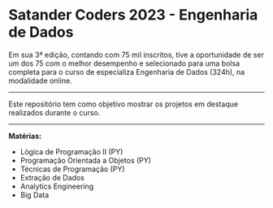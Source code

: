 # Satander Coders 2023 - Engenharia de Dados

Em sua 3ª edição, contando com 75 mil inscritos, tive a oportunidade de ser um dos 75 com o melhor desempenho e selecionado para uma bolsa completa para o curso de especializa Engenharia de Dados (324h), na modalidade online.

---

Este repositório tem como objetivo mostrar os projetos em destaque realizados durante o curso.

---
**Matérias:**

- Lógica de Programação II (PY)
- Programação Orientada a Objetos (PY)
- Técnicas de Programação (PY)
- Extração de Dados
- Analytics Engineering
- Big Data